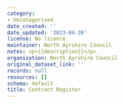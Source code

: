 ```yaml
---
category:
- Uncategorised
date_created: ''
date_updated: '2023-04-20'
license: No licence
maintainer: North Ayrshire Council
notes: <p>{{description}}</p>
organization: North Ayrshire Council
original_dataset_link: ''
records: null
resources: []
schema: default
title: Contract Register
---
```

